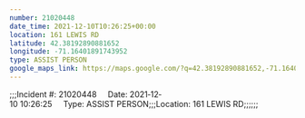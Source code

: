 ```yaml
---
number: 21020448
date_time: 2021-12-10T10:26:25+00:00
location: 161 LEWIS RD
latitude: 42.38192890881652
longitude: -71.16401891743952
type: ASSIST PERSON
google_maps_link: https://maps.google.com/?q=42.38192890881652,-71.16401891743952
---
```


;;;Incident #: 21020448     Date: 2021‐12‐10 10:26:25     Type: ASSIST PERSON;;;Location: 161 LEWIS RD;;;;;;
